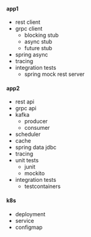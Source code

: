 #### app1
- rest client
- grpc client
  - blocking stub
  - async stub
  - future stub
- spring async
- tracing
- integration tests
  - spring mock rest server

#### app2
- rest api
- grpc api
- kafka
  - producer
  - consumer
- scheduler
- cache
- spring data jdbc
- tracing
- unit tests
  - junit
  - mockito
- integration tests
  - testcontainers

#### k8s
- deployment
- service
- configmap

